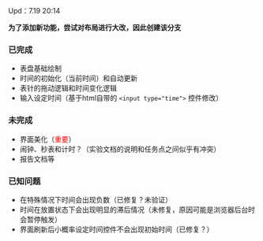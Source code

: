 Upd：7.19 20:14

**为了添加新功能，尝试对布局进行大改，因此创建该分支**

### 已完成
- 表盘基础绘制
- 时间的初始化（当前时间）和自动更新
- 表针的拖动逻辑和时间变化逻辑
- 输入设定时间（基于html自带的 `<input type="time">` 控件修改）

### 未完成
- 界面美化（<span style="color: red">重要</span>）
- 闹钟、秒表和计时？（实验文档的说明和任务点之间似乎有冲突）
- 报告文档等

### 已知问题
- 在特殊情况下时间会出现负数（已修复？未验证）
- 时间在放置状态下会出现明显的滞后情况（未修复，原因可能是浏览器后台时会暂停触发）
- 界面刷新后小概率设定时间控件不会出现初始时间（已修复？）
